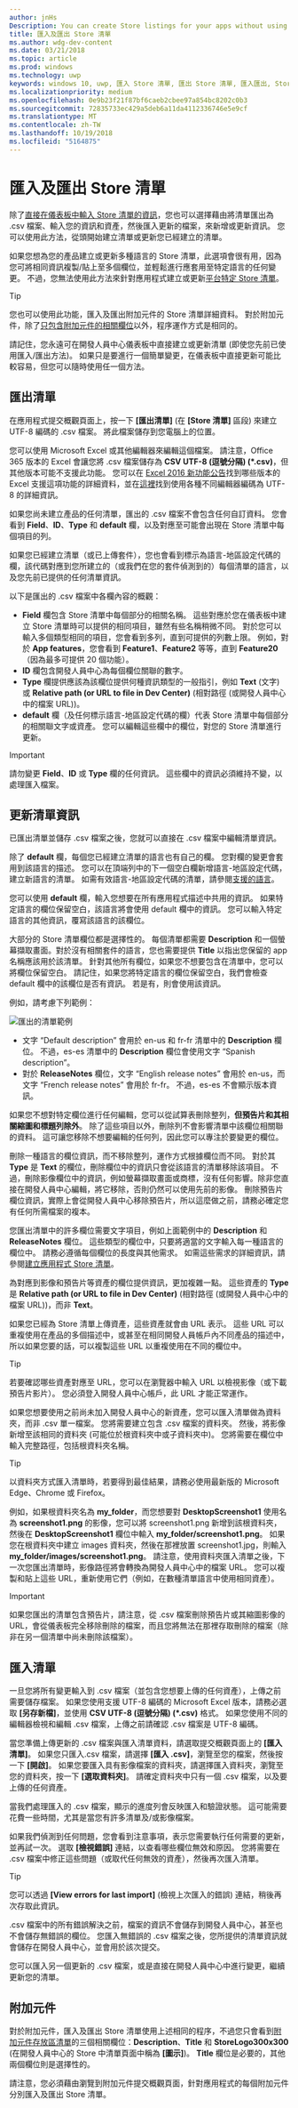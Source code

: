 ```yaml
---
author: jnHs
Description: You can create Store listings for your apps without using the Dev Center dashboard by exporting your listings in a .csv file, entering your info and assets, and then importing the updated file.
title: 匯入及匯出 Store 清單
ms.author: wdg-dev-content
ms.date: 03/21/2018
ms.topic: article
ms.prod: windows
ms.technology: uwp
keywords: windows 10, uwp, 匯入 Store 清單, 匯出 Store 清單, 匯入匯出, Store 清單 csv
ms.localizationpriority: medium
ms.openlocfilehash: 0e9b23f21f87bf6caeb2cbee97a854bc8202c0b3
ms.sourcegitcommit: 72835733ec429a5deb6a11da4112336746e5e9cf
ms.translationtype: MT
ms.contentlocale: zh-TW
ms.lasthandoff: 10/19/2018
ms.locfileid: "5164875"
---
```

# <a name="import-and-export-store-listings"></a>匯入及匯出 Store 清單

除了[直接在儀表板中輸入 Store 清單的資訊](create-app-store-listings.md)，您也可以選擇藉由將清單匯出為 .csv 檔案、輸入您的資訊和資產，然後匯入更新的檔案，來新增或更新資訊。 您可以使用此方法，從頭開始建立清單或更新您已經建立的清單。

如果您想為您的產品建立或更新多種語言的 Store 清單，此選項會很有用，因為您可將相同資訊複製/貼上至多個欄位，並輕鬆進行應套用至特定語言的任何變更。 不過，您無法使用此方法來針對應用程式建立或更新[平台特定 Store 清單](create-platform-specific-store-listings.md)。 

> [!TIP]
> 您也可以使用此功能，匯入及匯出附加元件的 Store 清單詳細資料。 對於附加元件，除了[只包含附加元件的相關欄位](#add-ons)以外，程序運作方式是相同的。

請記住，您永遠可在開發人員中心儀表板中直接建立或更新清單 (即使您先前已使用匯入/匯出方法)。 如果只是要進行一個簡單變更，在儀表板中直接更新可能比較容易，但您可以隨時使用任一個方法。

## <a name="export-listings"></a>匯出清單

在應用程式提交概觀頁面上，按一下 **\[匯出清單\]** (在 **\[Store 清單\]** 區段) 來建立 UTF-8 編碼的 .csv 檔案。 將此檔案儲存到您電腦上的位置。

您可以使用 Microsoft Excel 或其他編輯器來編輯這個檔案。 請注意，Office 365 版本的 Excel 會讓您將 .csv 檔案儲存為 **CSV UTF-8 (逗號分隔) (*.csv)**，但其他版本可能不支援此功能。 您可以在 [Excel 2016 新功能公告](https://support.office.com/en-us/article/What-s-new-in-Excel-2016-for-Windows-5fdb9208-ff33-45b6-9e08-1f5cdb3a6c73)找到哪些版本的 Excel 支援這項功能的詳細資料，並在[這裡](https://help.surveygizmo.com/help/encode-an-excel-file-to-utf-8-or-utf-16)找到使用各種不同編輯器編碼為 UTF-8 的詳細資訊。
      
如果您尚未建立產品的任何清單，匯出的 .csv 檔案不會包含任何自訂資料。 您會看到 **Field**、**ID**、**Type** 和 **default** 欄，以及對應至可能會出現在 Store 清單中每個項目的列。

如果您已經建立清單（或已上傳套件），您也會看到標示為語言-地區設定代碼的欄，該代碼對應到您所建立的（或我們在您的套件偵測到的）每個清單的語言，以及您先前已提供的任何清單資訊。
     
以下是匯出的 .csv 檔案中各欄內容的概觀：
- **Field** 欄包含 Store 清單中每個部分的相關名稱。 這些對應於您在儀表板中建立 Store 清單時可以提供的相同項目，雖然有些名稱稍微不同。 對於您可以輸入多個類型相同的項目，您會看到多列，直到可提供的列數上限。 例如，對於 **App features**，您會看到 **Feature1**、**Feature2** 等等，直到 **Feature20**（因為最多可提供 20 個功能）。
- **ID** 欄包含開發人員中心為每個欄位關聯的數字。 
- **Type** 欄提供應該為該欄位提供何種資訊類型的一般指引，例如 **Text** (文字) 或 **Relative path (or URL to file in Dev Center)** (相對路徑 (或開發人員中心中的檔案 URL))。 
- **default** 欄（及任何標示語言-地區設定代碼的欄）代表 Store 清單中每個部分的相關聯文字或資產。 您可以編輯這些欄中的欄位，對您的 Store 清單進行更新。

>[!IMPORTANT]
> 請勿變更 **Field**、**ID** 或 **Type** 欄的任何資訊。 這些欄中的資訊必須維持不變，以處理匯入檔案。

## <a name="update-listing-info"></a>更新清單資訊

已匯出清單並儲存 .csv 檔案之後，您就可以直接在 .csv 檔案中編輯清單資訊。 

除了 **default** 欄，每個您已經建立清單的語言也有自己的欄。 您對欄的變更會套用到該語言的描述。 您可以在頂端列中的下一個空白欄新增語言-地區設定代碼，建立新語言的清單。 如需有效語言-地區設定代碼的清單，請參閱[支援的語言](supported-languages.md)。

您可以使用 **default** 欄，輸入您想要在所有應用程式描述中共用的資訊。 如果特定語言的欄位保留空白，該語言將會使用 default 欄中的資訊。 您可以輸入特定語言的其他資訊，覆寫該語言的該欄位。

大部分的 Store 清單欄位都是選擇性的。 每個清單都需要 **Description** 和一個螢幕擷取畫面。對於沒有相關套件的語言，您也需要提供 **Title** 以指出您保留的 app 名稱應該用於該清單。 針對其他所有欄位，如果您不想要包含在清單中，您可以將欄位保留空白。 請記住，如果您將特定語言的欄位保留空白，我們會檢查 default 欄中的該欄位是否有資訊。 若是有，則會使用該資訊。 

例如，請考慮下列範例： 

![匯出的清單範例](images/listingimport.png)
     
- 文字 “Default description” 會用於 en-us 和 fr-fr 清單中的 **Description** 欄位。 不過，es-es 清單中的 **Description** 欄位會使用文字 “Spanish description”。 
- 對於 **ReleaseNotes** 欄位，文字 “English release notes” 會用於 en-us，而文字 “French release notes” 會用於 fr-fr。 不過，es-es 不會顯示版本資訊。

如果您不想對特定欄位進行任何編輯，您可以從試算表刪除整列，**但預告片和其相關縮圖和標題列除外**。 除了這些項目以外，刪除列不會影響清單中該欄位相關聯的資料。 這可讓您移除不想要編輯的任何列，因此您可以專注於要變更的欄位。

刪除一種語言的欄位資訊，而不移除整列，運作方式根據欄位而不同。 對於其 **Type** 是 **Text** 的欄位，刪除欄位中的資訊只會從該語言的清單移除該項目。  不過，刪除影像欄位中的資訊，例如螢幕擷取畫面或商標，沒有任何影響。除非您直接在開發人員中心編輯，將它移除，否則仍然可以使用先前的影像。 刪除預告片欄位資訊，實際上會從開發人員中心移除預告片，所以這麼做之前，請務必確定您有任何所需檔案的複本。

您匯出清單中的許多欄位需要文字項目，例如上面範例中的 **Description** 和 **ReleaseNotes** 欄位。 這些類型的欄位中，只要將適當的文字輸入每一種語言的欄位中。 請務必遵循每個欄位的長度與其他需求。 如需這些需求的詳細資訊，請參閱[建立應用程式 Store 清單](create-app-store-listings.md)。

為對應到影像和預告片等資產的欄位提供資訊，更加複雜一點。 這些資產的 **Type** 是 **Relative path (or URL to file in Dev Center)** (相對路徑 (或開發人員中心中的檔案 URL))，而非 **Text**。 
     
如果您已經為 Store 清單上傳資產，這些資產就會由 URL 表示。 這些 URL 可以重複使用在產品的多個描述中，或甚至在相同開發人員帳戶內不同產品的描述中，所以如果您要的話，可以複製這些 URL 以重複使用在不同的欄位中。

> [!TIP]
> 若要確認哪些資產對應至 URL，您可以在瀏覽器中輸入 URL 以檢視影像（或下載預告片影片）。  您必須登入開發人員中心帳戶，此 URL 才能正常運作。

如果您想要使用之前尚未加入開發人員中心的新資產，您可以匯入清單做為資料夾，而非 .csv 單一檔案。 您將需要建立包含 .csv 檔案的資料夾。 然後，將影像新增至該相同的資料夾 (可能位於根資料夾中或子資料夾中)。 您將需要在欄位中輸入完整路徑，包括根資料夾名稱。

> [!TIP]
> 以資料夾方式匯入清單時，若要得到最佳結果，請務必使用最新版的 Microsoft Edge、Chrome 或 Firefox。

例如，如果根資料夾名為 **my_folder**，而您想要對 **DesktopScreenshot1** 使用名為 **screenshot1.png** 的影像，您可以將 screenshot1.png 新增到該根資料夾，然後在 **DesktopScreenshot1** 欄位中輸入 **my_folder/screenshot1.png**。 如果您在根資料夾中建立 images 資料夾，然後在那裡放置 screenshot1.jpg，則輸入 **my_folder/images/screenshot1.png**。 請注意，使用資料夾匯入清單之後，下一次您匯出清單時，影像路徑將會轉換為開發人員中心中的檔案 URL。 您可以複製和貼上這些 URL，重新使用它們（例如，在數種清單語言中使用相同資產）。 

> [!IMPORTANT]
> 如果您匯出的清單包含預告片，請注意，從 .csv 檔案刪除預告片或其縮圖影像的 URL，會從儀表板完全移除刪除的檔案，而且您將無法在那裡存取刪除的檔案（除非在另一個清單中尚未刪除該檔案）。 

## <a name="import-listings"></a>匯入清單

一旦您將所有變更輸入到 .csv 檔案（並包含您想要上傳的任何資產），上傳之前需要儲存檔案。 如果您使用支援 UTF-8 編碼的 Microsoft Excel 版本，請務必選取 **\[另存新檔\]**，並使用 **CSV UTF-8 (逗號分隔) (*.csv)** 格式。 如果您使用不同的編輯器檢視和編輯 .csv 檔案，上傳之前請確認 .csv 檔案是 UTF-8 編碼。

當您準備上傳更新的 .csv 檔案與匯入清單資料，請選取提交概觀頁面上的 **\[匯入清單\]**。 如果您只匯入.csv 檔案，請選擇 **\[匯入 .csv\]**，瀏覽至您的檔案，然後按一下 **\[開啟\]**。 如果您要匯入具有影像檔案的資料夾，請選擇匯入資料夾，瀏覽至您的資料夾，按一下 **\[選取資料夾\]**。 請確定資料夾中只有一個 .csv 檔案，以及要上傳的任何資產。 

當我們處理匯入的 .csv 檔案，顯示的進度列會反映匯入和驗證狀態。 這可能需要花費一些時間，尤其是當您有許多清單及/或影像檔案。 

如果我們偵測到任何問題，您會看到注意事項，表示您需要執行任何需要的更新，並再試一次。 選取 **\[檢視錯誤\]** 連結，以查看哪些欄位無效和原因。 您將需要在 .csv 檔案中修正這些問題（或取代任何無效的資產），然後再次匯入清單。

> [!TIP]
> 您可以透過 **\[View errors for last import\]** (檢視上次匯入的錯誤) 連結，稍後再次存取此資訊。

.csv 檔案中的所有錯誤解決之前，檔案的資訊不會儲存到開發人員中心，甚至也不會儲存無錯誤的欄位。 您匯入無錯誤的 .csv 檔案之後，您所提供的清單資訊就會儲存在開發人員中心，並會用於該次提交。

您可以匯入另一個更新的 .csv 檔案，或是直接在開發人員中心中進行變更，繼續更新您的清單。

## <a name="add-ons"></a>附加元件

對於附加元件，匯入及匯出 Store 清單使用上述相同的程序，不過您只會看到[附加元件存放區清單](create-add-on-store-listings.md)的三個相關欄位：**Description**、**Title** 和 **StoreLogo300x300** (在開發人員中心的 Store 中清單頁面中稱為 **\[圖示\]**)。 **Title** 欄位是必要的，其他兩個欄位則是選擇性的。

請注意，您必須藉由瀏覽到附加元件提交概觀頁面，針對應用程式的每個附加元件分別匯入及匯出 Store 清單。


